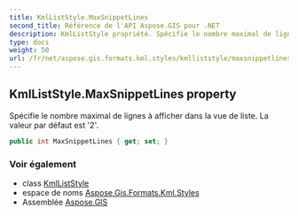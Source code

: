 ```yaml
---
title: KmlListStyle.MaxSnippetLines
second_title: Référence de l'API Aspose.GIS pour .NET
description: KmlListStyle propriété. Spécifie le nombre maximal de lignes à afficher dans la vue de liste. La valeur par défaut est 2.
type: docs
weight: 50
url: /fr/net/aspose.gis.formats.kml.styles/kmlliststyle/maxsnippetlines/
---
```

## KmlListStyle.MaxSnippetLines property

Spécifie le nombre maximal de lignes à afficher dans la vue de liste. La valeur par défaut est '2'.

```csharp
public int MaxSnippetLines { get; set; }
```

### Voir également

* class [KmlListStyle](../)
* espace de noms [Aspose.Gis.Formats.Kml.Styles](../../kmlliststyle/)
* Assemblée [Aspose.GIS](../../../)



